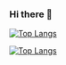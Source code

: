 ### Hi there 👋


[![Top Langs](https://github-readme-stats.vercel.app/api/top-langs/?username=LC1243)](https://github.com/anuraghazra/github-readme-stats)

[![Top Langs](https://github-readme-stats.vercel.app/api/top-langs/?username=LC1243&layout=compact)](https://github.com/anuraghazra/github-readme-stats)

<!--
**LC1243/LC1243** is a ✨ _special_ ✨ repository because its `README.md` (this file) appears on your GitHub profile.

Here are some ideas to get you started:

- 🔭 I’m currently working on ...
- 🌱 I’m currently learning ...
- 👯 I’m looking to collaborate on ...
- 🤔 I’m looking for help with ...
- 💬 Ask me about ...
- 📫 How to reach me: ...
- 😄 Pronouns: ...
- ⚡ Fun fact: ...
-->
